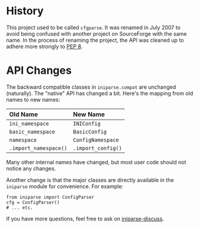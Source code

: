 # History #

This project used to be called `cfgparse`. It was renamed in July 2007 to avoid being confused with another
project on SourceForge with the same name.  In the process of renaming the project, the API was cleaned
up to adhere more strongly to [PEP 8](http://www.python.org/dev/peps/pep-0008/).

# API Changes #

The backward compatible classes in `iniparse.compat` are unchanged (naturally). The "native" API has
changed a bit.  Here's the mapping from old names to new names:

| **Old Name** | **New Name** |
|:-------------|:-------------|
| `ini_namespace` | `INIConfig`  |
| `basic_namespace` | `BasicConfig` |
| `namespace`  | `ConfigNamespace` |
| `.import_namespace()` | `.import_config()` |

Many other internal names have changed, but most user code should not notice any changes.

Another change is that the major classes are directly available in the `iniparse` module for convenience.  For example:

```
from iniparse import ConfigParser
cfg = ConfigParser()
# ... etc.
```

If you have more questions, feel free to ask on [iniparse-discuss](http://groups.google.com/group/iniparse-discuss).